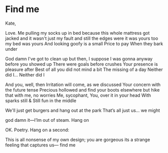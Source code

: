# Find me

Kate,




Love.
Me pulling my socks up in bed
because this whole mattress got jacked
and it wasn't just my fault
and still the edges were
it was yours too
my bed was yours
And looking goofy is a small
Price to pay
When they bark under

God damn I've got to clean up
but then, I suppose I was gonna anyway
before you showed up
There were goals before crushes
Your presence is pleasure after
Best of all you did not mind a bit
The missing of a day
Neither did I...
Neither did I

And you, well, then
Irritation will come, as we discussed
Your concern with the future tense
Precious
hollowed and find your boots elsewhere
but hike that with me,
no worries
Me, sycophant,
You, over it in your head
With sparks still &
Still fun in the middle

We'll just get burgers and
hang out at the park
That’s all just us... we might

god damn it—I’lm out of steam. Hang on

OK. Poetry. Hang on a second:

This is all nonsense
of my own design; you are gorgeous
its a strange feeling that captures us—
find me
